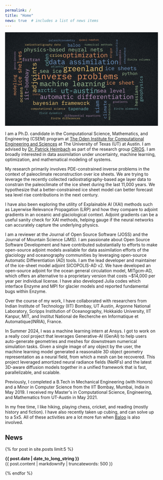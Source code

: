 ```yaml
---
permalink: /
title: "Home"
news: true  # includes a list of news items
---
```



![](/assets/images/wordCloud.jpeg)

I am a Ph.D. candidate in the Computational Science, Mathematics, and Engineering (CSEM) program at [The Oden Institute for Computational Engineering and Sciences](https://oden.utexas.edu/) at The University of Texas (UT) at Austin. I am advised by [Dr. Patrick Heimbach](https://heimbach.wordpress.com/) as part of the research group [CRIOS](https://crios-ut.github.io/). I am broadly interested in data assimilation under uncertainty, machine learning, optimization, and mathematical modeling of systems.

My research primarily involves PDE-constrained inverse problems in the context of paleoclimate reconstruction over ice sheets. We are trying to leverage the recently collected radiostratigraphy-based age layer data to constrain the paleoclimate of the ice sheet during the last 11,000 years. We hypothesize that a better-constrained ice sheet model can better forecast sea level rise contributions in the next century.

I have also been exploring the utility of Explainable AI (XAI) methods such as Layerwise Relevance Propagation (LRP) and how they compare to adjoint gradients in an oceanic and glaciological context. Adjoint gradients can be a useful sanity check for XAI methods, helping gauge if the neural networks can accurately capture the underlying physics.

I am a reviewer at the Journal of Open Source Software (JOSS) and the Journal of Mountain Science (JMS). I am passionate about Open Source Software Development and have contributed substantially to efforts to make open-source adjoint models available for data assimilation efforts of the glaciology and oceanography communities by leveraging open-source Automatic Differentiation (AD) tools. I am the lead developer and maintainer of the ice-sheet model adjoint SICOPOLIS-AD v2. We have developed an open-source adjoint for the ocean general circulation model, MITgcm-AD, which offers an alternative to a proprietary version that costs ~$14,000 per year per individual license. I have also developed Julia codes which interface Enzyme and MPI for glacier models and reported fundamental bugs within Enzyme.

Over the course of my work, I have collaborated with researchers from Indian Institute of Technology (IIT) Bombay, UT Austin, Argonne National Laboratory, Scripps Institution of Oceanography, Hokkaido University, IIT Kanpur, MIT, and Institut National de Recherche en Informatique et Automatique(INRIA), France.

In Summer 2024, I was a machine learning intern at Ansys. I got to work on a really cool project that leverages Generative-AI (GenAI) to help users auto-generate geometries and meshes for downstream numerical simulation tasks. Given a single image of any object by the user, the machine learning model generated a reasonable 3D object geometry representation as a neural field, from which a mesh can be recovered. This project leveraged amortized neural radiance fields (NeRFs) and the latest 3D-aware diffusion models together in a unified framework that is fast, parallelizable, and scalable.

Previously, I completed a B.Tech in Mechanical Engineering (with Honors) and a Minor in Computer Science from the IIT Bombay, Mumbai, India in May 2019. I received my Master's in Computational Science, Engineering, and Mathematics from UT-Austin in May 2021.

In my free time, I like hiking, playing chess, cricket, and reading (mostly history and fiction). I have also recently taken up cubing, and can solve up to a 5x5. All of these activities are a lot more fun when [Baloo](https://www.instagram.com/baloo.theterrier/) is also involved.

## News
  {% for post in site.posts limit:5 %}
  <article>
    <b><time datetime="{{ post.date | date: "%Y-%m-%d" }}">{{ post.date | date_to_long_string }}</time></b>
    <br>
    {{ post.content | markdownify | truncatewords: 500 }}
  </article>
  
{% endfor %}
